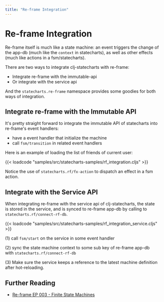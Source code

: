 ```yaml
---
title: "Re-frame Integration"
---
```


# Re-frame Integration

Re-frame itself is much like a state machine: an event triggers the
change of the app-db (much like the `context` in statecharts), as well
as other effects (much like actions in a fsm/statecharts).

There are two ways to integrate clj-statecharts with re-frame:

* Integrate re-frame with the immutable-api
* Or integrate with the service api

And the `statecharts.re-frame` namespace provides some goodies for
both ways of integration.

## Integrate re-frame with the Immutable API

It's pretty straight forward to integrate the immutable API of
statecharts into re-frame's event handlers:

* have a event handler that initialize the machine
* call `fsm/transition` in related event handlers

Here is an example of loading the list of friends of current user:

{{< loadcode "samples/src/statecharts-samples/rf_integration.cljs" >}}

Notice the use of `statecharts.rf/fx-action` to dispatch an effect in a fsm action.

## Integrate with the Service API

When integrating re-frame with the service api of clj-statecharts, the
state is stored in the service, and is synced to re-frame app-db by
calling to `statecharts.rf/connect-rf-db`.

{{< loadcode "samples/src/statecharts-samples/rf_integration_service.cljs" >}}

(1) call `fsm/start` on the service in some event handler

(2) sync the state machine context to some sub key of re-frame app-db
with `statecharts.rf/connect-rf-db`

(3) Make sure the service keeps a reference to the latest machine
definition after hot-reloading.

## Further Reading

* [Re-frame EP 003 - Finite State Machines](https://github.com/day8/re-frame/blob/v1.1.0/docs/EPs/005-StateMachines.md)
